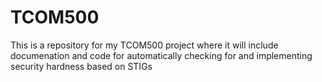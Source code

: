 # TCOM500
This is a repository for my TCOM500 project where it will include documenation and code for automatically checking for and implementing security hardness based on STIGs
